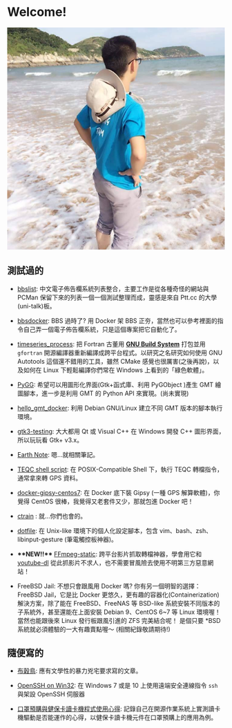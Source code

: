 # Welcome!

<img src="images/photo.jpg" alt="I don't know what it is" height="50%"/>

## 測試過的

* [bbslist](https://bbslist.github.io): 中文電子佈告欄系統列表整合，主要工作是從各種奇怪的網站與 PCMan 保留下來的列表一個一個測試整理而成，靈感是來自 Ptt.cc 的大學(uni-talk)板。

* [bbsdocker](https://github.com/bbsdocker): BBS 過時了? 用 Docker 架 BBS 正夯，當然也可以參考裡面的指令自己弄一個電子佈告欄系統，只是這個專案把它自動化了。

* [timeseries_process](https://github.com/sean0921/timeseries_process): 把 Fortran 古董用 [**GNU Build System**](https://en.wikipedia.org/wiki/GNU_Build_System) 打包並用 `gfortran` 開源編譯器重新編譯成跨平台程式。以研究之名研究如何使用 GNU Autotools 這個還不錯用的工具，雖然 CMake 感覺也很厲害(之後再說)，以及如何在 Linux 下輕鬆編譯你們常在 Windows 上看到的「綠色軟體」。

* [PyGG](https://github.com/sean0921/PyGG): 希望可以用圖形化界面(Gtk+函式庫、利用 PyGObject )產生 GMT 繪圖腳本，進一步是利用 GMT 的 Python API 來實現。(尚未實現)

* [hello_gmt_docker](https://github.com/sean0921/hello_gmt_docker): 利用 Debian GNU/Linux 建立不同 GMT 版本的腳本執行環境。

* [gtk3-testing](https://github.com/sean0921/gtk3-testing): 大大都用 Qt 或 Visual C++ 在 Windows 開發 C++ 圖形界面，所以玩玩看 Gtk+ v3.x。

* [Earth Note](https://earthnote.github.io): 嗯...就相關筆記。

* [TEQC shell script](https://github.com/sean0921/teqc_sh_script): 在 POSIX-Compatible Shell 下，執行 TEQC 轉檔指令，通常拿來轉 GPS 資料。

* [docker-gipsy-centos7](https://github.com/sean0921/docker-gipsy-centos7): 在 Docker 底下裝 Gipsy (一種 GPS 解算軟體)，你覺得 CentOS 很棒，我覺得又老套件又少，那就包進 Docker 吧！

* [ctrain](https://github.com/sean0921/ctrain) : 就...你們也會的。

* [dotfile](https://github.com/sean0921/dotfile): 在 Unix-like 環境下的個人化設定腳本，包含 vim、bash、zsh、libinput-gesture (筆電觸控板神器)。

* **\*\*NEW!!\*\*** [FFmpeg-static](http://myweb.ncku.edu.tw/~c44046040/ffmpeg-static/): 跨平台影片抓取轉檔神器，學會用它和 [youtube-dl](https://yt-dl.org) 從此抓影片不求人，也不需要冒風險去使用不明第三方惡意網站！

* FreeBSD Jail: 不想只會跟風用 Docker 嗎? 你有另一個明智的選擇：FreeBSD Jail，它是比 Docker 更悠久，更有趣的容器化(Containerization)解決方案，除了能在 FreeBSD、FreeNAS 等 BSD-like 系統安裝不同版本的子系統外，甚至還能在上面安裝 Debian 9、CentOS 6~7 等 Linux 環境喔！ 當然也能跟後來 Linux 發行板跟風引進的 ZFS 完美結合呢！ 是個只要 \*BSD 系統就必須體驗的一大有趣賣點喔～ (相關紀錄敬請期待!)

## 隨便寫的

* [布穀鳥](articles/cuckoo): 應有文學性的暴力兇宅要求寫的文章。

* [OpenSSH on Win32](articles/openssh_win32.md): 在 Windows 7 或是 10 上使用遠端安全連線指令 `ssh` 與架設 OpenSSH 伺服器

* [口罩預購與健保卡讀卡機程式使用心得](articles/nhiicc_exp_note.md): 記錄自己在開源作業系統上實測讀卡機驅動是否能運作的心得，以健保卡讀卡機元件在口罩預購上的應用為例。

